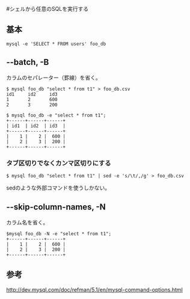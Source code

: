 ﻿#シェルから任意のSQLを実行する

## 基本

```clike
mysql -e 'SELECT * FROM users' foo_db
```

## --batch, -B
カラムのセパレーター（罫線）を省く。

```clike
$ mysql foo_db "select * from t1" > foo_db.csv
id1     id2     id3
1       2       600
2       3       200
```

```clike
$ mysql foo_db -e "select * from t1";
+------+------+------+
| id1  | id2  | id3  |
+------+------+------+
|    1 |    2 |  600 |
|    2 |    3 |  200 |
+------+------+------+
```

### タブ区切りでなくカンマ区切りにする

```clike
$ mysql foo_db "select * from t1" | sed -e 's/\t/,/g' > foo_db.csv
```

sedのような外部コマンドを使うしかない。

## --skip-column-names, -N
カラム名を省く。

```clike
$mysql foo_db -N -e "select * from t1";
+------+------+------+
|    1 |    2 |  600 |
|    2 |    3 |  200 |
+------+------+------+
```

## 参考
http://dev.mysql.com/doc/refman/5.1/en/mysql-command-options.html
